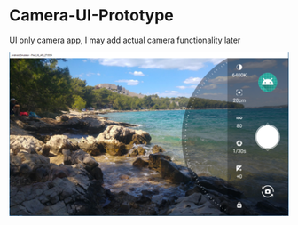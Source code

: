 # Camera-UI-Prototype
UI only camera app, I may add actual camera functionality later

![screenshot](screenshot.png "Screenshot")
